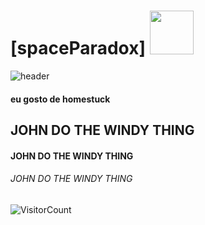 # [spaceParadox] <img src="https://i.imgur.com/ATLuX7y.gif" width="70px">

![header](https://i.imgur.com/PIibznJ.gif)
#### eu gosto de homestuck

## JOHN DO THE WINDY THING

#### JOHN DO THE WINDY THING

###### JOHN DO THE WINDY THING
![VisitorCount](https://profile-counter.glitch.me/{spaceParadox}/count.svg)
